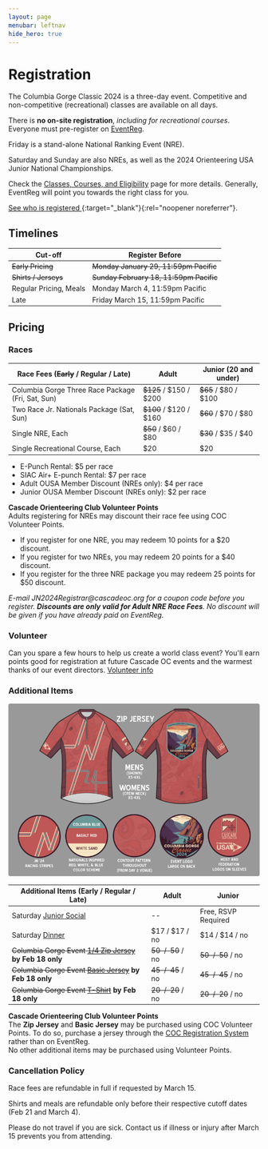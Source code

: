 ```yaml
---
layout: page
menubar: leftnav
hide_hero: true
---
```


# Registration

The Columbia Gorge Classic 2024 is a three-day event. Competitive and non-competitive (recreational) classes are available on all days. 

<div class="notification is-info is-light">
There is <strong>no on-site registration</strong>, <i>including for recreational courses</i>. Everyone must pre-register on 
<a href="https://eventreg.orienteeringusa.org/eventregister/register/start/jn2024" target="_blank" rel="noopener noreferrer">EventReg</a>.
</div>

Friday is a stand-alone National Ranking Event (NRE).

Saturday and Sunday are also NREs, as well as the 2024 Orienteering USA Junior National Championships.

Check the [Classes, Courses, and Eligibility](/classes/) page for more details. Generally, EventReg will point you towards the right class for you.

[See who is registered <span class="fa-solid fa-up-right-from-square"></span>](https://eventreg.orienteeringusa.org/eventregister/reglist/home/jn2024){:target="_blank"}{:rel="noopener noreferrer"}.

## Timelines

| Cut-off                | Register Before         |
|------------------------|-------------------------|
| ~~Early Pricing~~          | ~~Monday January 29, 11:59pm Pacific~~ |
| ~~Shirts / Jerseys~~       | ~~Sunday February 18, 11:59pm Pacific~~ |
| Regular Pricing, Meals | Monday March 4, 11:59pm Pacific |
| Late         | Friday March 15, 11:59pm Pacific |

## Pricing

### Races

|  Race Fees (~~Early~~ / Regular / Late)         |  Adult                |  Junior (20 and under)        |
|---------------------------------------------|-----------------------|-----------------------|
|  Columbia Gorge Three Race Package (Fri, Sat, Sun)     |  ~~$125~~ / $150 / $200   |  ~~$65~~ / $80 / $100     |
|  Two Race Jr. Nationals Package (Sat, Sun)           |  ~~$100~~ / $120 / $160   |  ~~$60~~ / $70 / $80      |
|  Single NRE, Each                  |  ~~$50~~ / $60 / $80      |  ~~$30~~ / $35 / $40      |
|  Single Recreational Course, Each  |  $20      |  $20      |

* E-Punch Rental: $5 per race
* SIAC Air+ E-punch Rental: $7 per race
* Adult OUSA Member Discount (NREs only): $4 per race
* Junior OUSA Member Discount (NREs only): $2 per race

<div class="notification is-info is-light">
<strong>Cascade Orienteering Club Volunteer Points</strong><br>
Adults registering for NREs may discount their race fee using COC Volunteer Points.<br>
<ul>
<li>If you register for one NRE, you may redeem 10 points for a $20 discount.</li>
<li>If you register for two NREs, you may redeem 20 points for a $40 discount.</li>
<li>If you register for the three NRE package you may redeem 25 points for $50 discount.</li>
</ul>
<i>E-mail JN2024Registrar@cascadeoc.org for a coupon code before you register. <strong>Discounts are only valid for Adult NRE Race Fees</strong>. No discount will be given if you have already paid on EventReg.</i>
</div>

### Volunteer

Can you spare a few hours to help us create a world class event? You'll earn points good for registration at future Cascade OC events and the warmest thanks of our event directors. [Volunteer info](/volunteer/)

### Additional Items

![Image](/assets/img/ZipJerseyWithElements.png)

|  Additional Items (Early / Regular / Late)  |  Adult                |  Junior               |
|---------------------------------------------|-----------------------|-----------------------|
|  Saturday [Junior Social](/social-events#jr-social)   |   --                  |  Free, RSVP Required  |
|  Saturday [Dinner](/social-events#dinner)          |  $17 / $17 / no       |  $14 / $14 / no       |
|  ~~Columbia Gorge Event [1/4 Zip Jersey](/shirts#14-zip-jersey--50)~~ **by Feb 18 only**        |  ~~$50~~ / ~~$50~~ / no         |  ~~$50~~ / ~~$50~~ / no         |
|  ~~Columbia Gorge Event [Basic Jersey](/shirts#basic-jersey--45)~~ **by Feb 18 only**          |  ~~$45~~ / ~~$45~~ / no         |  ~~$45~~ / ~~$45~~ / no         |
|  ~~Columbia Gorge Event [T-Shirt](/shirts)~~ **by Feb 18 only**    |  ~~$20~~ / ~~$20~~ / no         |  ~~$20~~ / ~~$20~~ / no         |

<div class="notification is-info is-light">
<strong>Cascade Orienteering Club Volunteer Points</strong><br>
The <strong>Zip Jersey</strong> and <strong>Basic Jersey</strong> may be purchased using COC Volunteer Points. To do so, purchase a jersey through the <a href="https://register.cascadeoc.org/" target="_blank">COC Registration System</a> rather than on EventReg.<br>
No other additional items may be purchased using Volunteer Points.
</div>

### Cancellation Policy

Race fees are refundable in full if requested by March 15.

Shirts and meals are refundable only before their respective cutoff dates (Feb 21 and March 4).

Please do not travel if you are sick. Contact us if illness or injury after March 15 prevents you from attending.
